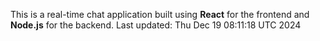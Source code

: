 This is a real-time chat application built using **React** for the frontend and **Node.js** for the backend.
Last updated: Thu Dec 19 08:11:18 UTC 2024
